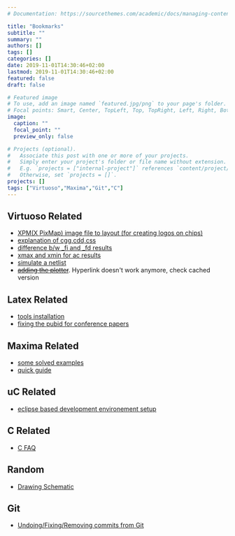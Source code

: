 ```yaml
---
# Documentation: https://sourcethemes.com/academic/docs/managing-content/

title: "Bookmarks"
subtitle: ""
summary: ""
authors: []
tags: []
categories: []
date: 2019-11-01T14:30:46+02:00
lastmod: 2019-11-01T14:30:46+02:00
featured: false
draft: false

# Featured image
# To use, add an image named `featured.jpg/png` to your page's folder.
# Focal points: Smart, Center, TopLeft, Top, TopRight, Left, Right, BottomLeft, Bottom, BottomRight.
image:
  caption: ""
  focal_point: ""
  preview_only: false

# Projects (optional).
#   Associate this post with one or more of your projects.
#   Simply enter your project's folder or file name without extension.
#   E.g. `projects = ["internal-project"]` references `content/project/deep-learning/index.md`.
#   Otherwise, set `projects = []`.
projects: []
tags: ["Virtuoso","Maxima","Git","C"]
---
```

## Virtuoso Related
<ul type="disc">
		<li> <a href="https://community.cadence.com/cadence_technology_forums/f/48/p/17422/1248960#1248960">
			XPM(X PixMap) image file to layout (for creating logos on chips)</a></li>
		<li> <a href="http://www.designers-guide.org/Forum/YaBB.pl?num=1270124796">
			explanation of cgg,cdd,css</a></li>
		<li> <a href="https://community.cadence.com/cadence_technology_forums/f/33/t/34835">
            difference b/w _fi and _fd results</a></li>
		<li> <a href="https://community.cadence.com/cadence_technology_forums/f/38/p/37245/1350802#1350802">
			xmax and xmin for ac results</a></li>
		<li> <a href="https://community.cadence.com/cadence_blogs_8/b/rf/archive/2009/01/07/tip-of-the-week-how-to-simulate-a-subcircuit-netlist-with-spectre-in-ade">
			simulate a netlist</a></li>
		<li> <s><a href="http://collaborate.bu.edu/moin/Cadence/PrintToImage">
			adding the plotter</a></s>. Hyperlink doesn't work anymore, check cached version</li>
	</ul>

## Latex Related
<ul type="disc">
		<li> <a href="http://math65740.blogspot.fi/2015/06/installing-miktex-and-texstudio-on.html">
			tools installation</a></li>
        <li> <a href="http://bytefreaks.net/applications/latex/ieeetran-latex-template-add-copyrights-on-left-bottom-of-first-page-of-conference-class">
            fixing the pubid for conference papers</a></li>
	</ul>

## Maxima Related
<ul type="disc">
		<li> <a href="http://maxima-solved.blogspot.fi/">
			some solved examples</a></li>
		<li> <a href="http://www.hippasus.com/resources/symmath/maximasym.html">
			quick guide</a></li>
	</ul>
	
## uC Related
<ul type="disc">
		<li> <a href="http://gnuarmeclipse.github.io/install/">
			eclipse based development environement setup</a></li>
	</ul>

## C Related
<ul type="disc">
		<li> <a href="http://c-faq.com/">
			C FAQ</a></li>
	</ul>

	
## Random
<ul type="disc">
		<li> <a href="https://www.digikey.fi/en/Resources/Design-Tools/SchemeIt">
			Drawing Schematic</a></li>
	</ul>

## Git
* [Undoing/Fixing/Removing commits from Git](http://sethrobertson.github.io/GitFixUm/fixup.html)
